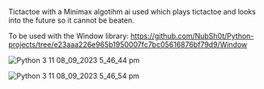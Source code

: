 Tictactoe with a Minimax algotihm ai used which plays tictactoe and looks into the future so it cannot be beaten.

To be used with the Window library: https://github.com/NubSh0t/Python-projects/tree/e23aaa226e965b1950007fc7bc05616876bf79d9/Window

![Python 3 11 08_09_2023 5_46_44 pm](https://github.com/NubSh0t/Python-projects/assets/113845503/1db051e2-e04d-4c2a-914c-b47d19b5ac1f)

![Python 3 11 08_09_2023 5_46_54 pm](https://github.com/NubSh0t/Python-projects/assets/113845503/1bd1f873-bb5a-4333-b851-e1bc1aa1f326)
